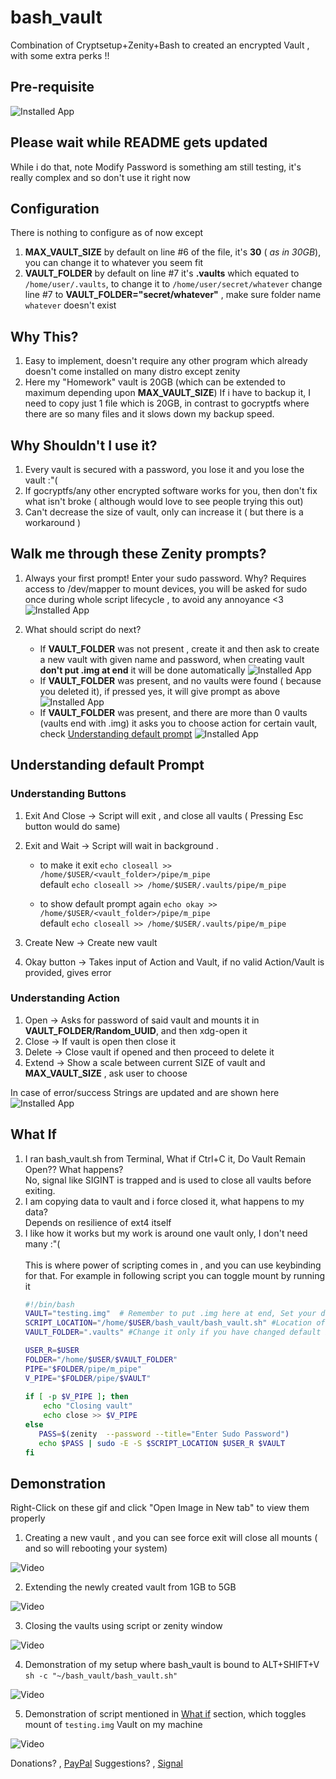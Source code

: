 # bash_vault

Combination of Cryptsetup+Zenity+Bash to created an encrypted Vault , with some extra perks !!

## Pre-requisite

![Installed App](./source/prerequisite.png "Check if you have these installed")

## Please wait while README gets updated 

While i do that, note Modify Password is something am still testing, it's really complex and so don't use it right now

## Configuration

There is nothing to configure as of now except

1. **MAX_VAULT_SIZE** by default on line #6 of the file, it's **30** ( *as in 30GB*), you can change it to whatever you seem fit
2. **VAULT_FOLDER** by default on line #7 it's **.vaults** which equated to ``` /home/user/.vaults ```, to change it to ``` /home/user/secret/whatever ``` change line #7 to **VAULT_FOLDER="secret/whatever"** , make sure folder name ``` whatever ``` doesn't exist

## Why This?

1. Easy to implement, doesn't require any other program which already doesn't come installed on many distro except zenity 
2. Here my "Homework" vault is 20GB (which can be extended to maximum depending upon **MAX_VAULT_SIZE**) If i have to backup it, I need to copy just 1 file which is 20GB, in contrast to gocryptfs where there are so many files and it slows down my backup speed.

## Why Shouldn't I use it? 

1. Every vault is secured with a password, you lose it and you lose the vault :"( 
2. If gocryptfs/any other encrypted software works for you, then don't fix what isn't broke ( although would love to see people trying this out)
3. Can't decrease the size of vault, only can increase it ( but there is a workaround )

## Walk me through these Zenity prompts?

1. Always your first prompt! Enter your sudo password. Why? Requires access to /dev/mapper to mount devices, you will be asked for sudo once during whole script lifecycle , to avoid any annoyance <3
![Installed App](./source/sudo.png "Your First Prompt, Asking for Sudo Password")  

2. What should script do next? 
    - If **VAULT_FOLDER** was not present , create it and then ask to create a new vault with given name and password, when creating vault **don't put .img at end** it will be done automatically
     ![Installed App](./source/create_vault.png "If your Sudo password is correct, On first run ") 
    - If **VAULT_FOLDER** was present, and no vaults were found ( because you deleted it), if pressed yes, it will give prompt as above
     ![Installed App](./source/no_vault.png "If your Sudo password is correct, And you have no vaults, check vault folder to see if you have vaults?")
    - If **VAULT_FOLDER** was present, and there are more than 0 vaults (vaults end with .img) it asks you to choose action for certain vault, check [Understanding default prompt](#understanding-default-prompt) 
     ![Installed App](./source/default.png "If your Sudo password is correct, And you have no vaults, check vault folder to see if you have vaults?")

## Understanding default Prompt

### Understanding Buttons 

1. Exit And Close -> Script will exit , and close all vaults ( Pressing Esc button would do same)
2. Exit and Wait -> Script will wait in background . 
   - to make it exit 
    ``` echo closeall >> /home/$USER/<vault_folder>/pipe/m_pipe ```<br>
    default ``` echo closeall >> /home/$USER/.vaults/pipe/m_pipe ```

   - to show default prompt again 
    ``` echo okay >> /home/$USER/<vault_folder>/pipe/m_pipe ```<br>
    default ``` echo closeall >> /home/$USER/.vaults/pipe/m_pipe ```

3. Create New -> Create new vault 
4. Okay button -> Takes input of Action and Vault, if no valid Action/Vault is provided, gives error

### Understanding Action 

1. Open -> Asks for password of said vault and mounts it in **VAULT_FOLDER/Random_UUID**, and then xdg-open it 
2. Close -> If vault is open then close it 
3. Delete -> Close vault if opened and then proceed to delete it 
4. Extend -> Show a scale between current SIZE of vault and **MAX_VAULT_SIZE** , ask user to choose 

In case of error/success Strings are updated and are shown here
![Installed App](./source/info_action.png "See the highlight in red sqaure!")

## What If

1. I ran bash_vault.sh from Terminal, What if Ctrl+C it, Do Vault Remain Open?? What happens?
   <br>
   No, signal like SIGINT is trapped and is used to close all vaults before exiting.
2. I am copying data to vault and i force closed it, what happens to my data? 
   <br>
   Depends on resilience of ext4 itself
3. I like how it works but my work is around one vault only, I don't need many :"( <br>
   <br>
   This is where power of scripting comes in , and you can use keybinding for that.
   For example in following script you can toggle mount by running it 
    ```bash 
    #!/bin/bash
    VAULT="testing.img"  # Remember to put .img here at end, Set your default vault  
    SCRIPT_LOCATION="/home/$USER/bash_vault/bash_vault.sh" #Location of your bash_vault script 
    VAULT_FOLDER=".vaults" #Change it only if you have changed default in script 
   
    USER_R=$USER
    FOLDER="/home/$USER/$VAULT_FOLDER"
    PIPE="$FOLDER/pipe/m_pipe"
    V_PIPE="$FOLDER/pipe/$VAULT"
     
    if [ -p $V_PIPE ]; then 
        echo "Closing vault"
        echo close >> $V_PIPE 
    else
       PASS=$(zenity  --password --title="Enter Sudo Password") 
       echo $PASS | sudo -E -S $SCRIPT_LOCATION $USER_R $VAULT
    fi
    ```
## Demonstration 

Right-Click on these gif and click "Open Image in New tab" to view them properly

1. Creating a new vault , and you can see force exit will close all mounts ( and so will rebooting your system)

![Video](./source/create_vault_and_foce_close.gif)

2. Extending the newly created vault from 1GB to 5GB 
   
![Video](./source/extend_video.gif)

3. Closing the vaults using script or zenity window

![Video](./source/closing_vault.gif)

4. Demonstration of my setup where bash_vault is bound to ALT+SHIFT+V `sh -c "~/bash_vault/bash_vault.sh"`

![Video](./source/my_setup.gif)

5. Demonstration of script mentioned in [What if](#what-if) section, which toggles mount of `testing.img` Vault on my machine

![Video](./source/example.gif)

Donations? , [PayPal](https://paypal.me/TalentedTey?locale.x=en_GB)
Suggestions? , [Signal](https://signal.me/#p/+919519873721)

